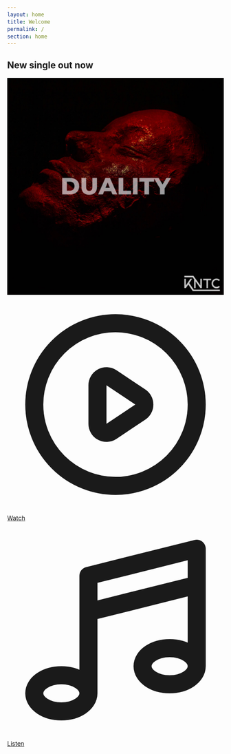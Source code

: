 ```yaml
---
layout: home
title: Welcome
permalink: /
section: home
---
```


<div class="h-screen text-left">
  <div class="h-full bg-fixed bg-cover bg-center flex flex-col justify-center" style="background-image: url(assets/images/bg-red.jpg)">
    <div class="flex justify-center">
      <div class="p-5 container max-w-md">
        <h2>New single out now</h2>
        <a href="https://hypeddit.com/link/r3oq6j" class="block">
          <img src="assets/images/duality.jpg" alt="Duality - OUT NOW" class="rounded-xl shadow-xl mb-5">
        </a>
        <div class="text-center">
          <a href="/duality" class="inline-block text-lg uppercase px-6 py-2 bg-white border-2 border-red hover:border-red-light shadow-xl rounded font-bold tracking-wide">
            <svg xmlns="http://www.w3.org/2000/svg" class="inline h-6 w-6 -mt-1" fill="none" viewBox="0 0 24 24" stroke="currentColor">
              <path stroke-linecap="round" stroke-linejoin="round" stroke-width="2" d="M14.752 11.168l-3.197-2.132A1 1 0 0010 9.87v4.263a1 1 0 001.555.832l3.197-2.132a1 1 0 000-1.664z" />
              <path stroke-linecap="round" stroke-linejoin="round" stroke-width="2" d="M21 12a9 9 0 11-18 0 9 9 0 0118 0z" />
            </svg>
            <span>Watch</span>
          </a>
          <a href="https://hypeddit.com/link/r3oq6j" class="inline-block text-lg uppercase px-6 py-2 bg-white border-2 border-red hover:border-red-light shadow-xl rounded font-bold tracking-wide">
            <svg xmlns="http://www.w3.org/2000/svg" class="inline h-6 w-6 -mt-1" fill="none" viewBox="0 0 24 24" stroke="currentColor">
              <path stroke-linecap="round" stroke-linejoin="round" stroke-width="2" d="M9 19V6l12-3v13M9 19c0 1.105-1.343 2-3 2s-3-.895-3-2 1.343-2 3-2 3 .895 3 2zm12-3c0 1.105-1.343 2-3 2s-3-.895-3-2 1.343-2 3-2 3 .895 3 2zM9 10l12-3" />
            </svg>
            <span>Listen</span>
          </a>
        </div>
      </div>
    </div>
  </div>
</div>
